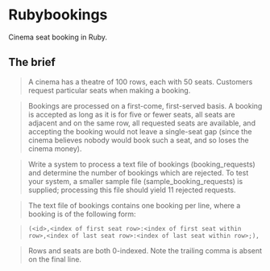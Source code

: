 # Rubybookings

Cinema seat booking in Ruby.

## The brief

> A cinema has a theatre of 100 rows, each with 50 seats. Customers request particular seats when making a booking.

>Bookings are processed on a first-come, first-served basis. A booking is accepted as long as it is for five or fewer seats, all seats are adjacent and on the same row, all requested seats are available, and accepting the booking would not leave a single-seat gap (since the cinema believes nobody would book such a seat, and so loses the cinema money).

>Write a system to process a text file of bookings (booking_requests) and determine the number of bookings which are rejected. To test your system, a smaller sample file (sample_booking_requests) is supplied; processing this file should yield 11 rejected requests.

>The text file of bookings contains one booking per line, where a booking is of the following form:

>`(<id>,<index of first seat row>:<index of first seat within row>,<index of last seat row>:<index of last seat within row>;),`

>Rows and seats are both 0-indexed. Note the trailing comma is absent on the final line.